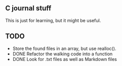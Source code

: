 ## C journal stuff

This is just for learning, but it might be useful.

## TODO

- Store the found files in an array, but use realloc().
- DONE Refactor the walking code into a function
- DONE Look for .txt files as well as Markdown files

